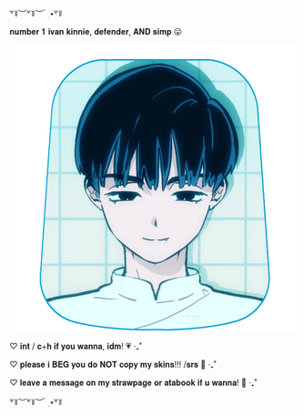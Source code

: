 ꒷꒦︶꒷꒦︶ ๋ ࣭ ⭑꒷꒦

𝐧𝐮𝐦𝐛𝐞𝐫 𝟏 𝐢𝐯𝐚𝐧 𝐤𝐢𝐧𝐧𝐢𝐞, 𝐝𝐞𝐟𝐞𝐧𝐝𝐞𝐫, 𝐀𝐍𝐃 𝐬𝐢𝐦𝐩 😛

![image Alt](https://github.com/0143leoyaoi/0143leoyaoi/blob/7446542423a31c632c7dd7d6c5c59e4ae75c6599/Ivan-icon.webp)

♡ 𝐢𝐧𝐭 / 𝐜+𝐡 𝐢𝐟 𝐲𝐨𝐮 𝐰𝐚𝐧𝐧𝐚, 𝐢𝐝𝐦! 💗 ‧₊˚

♡ 𝐩𝐥𝐞𝐚𝐬𝐞 𝐢 𝐁𝐄𝐆 𝐲𝐨𝐮 𝐝𝐨 𝐍𝐎𝐓 𝐜𝐨𝐩𝐲 𝐦𝐲 𝐬𝐤𝐢𝐧𝐬!!! /𝐬𝐫𝐬 🍃 ‧₊˚

♡ 𝐥𝐞𝐚𝐯𝐞 𝐚 𝐦𝐞𝐬𝐬𝐚𝐠𝐞 𝐨𝐧 𝐦𝐲 𝐬𝐭𝐫𝐚𝐰𝐩𝐚𝐠𝐞 𝐨𝐫 𝐚𝐭𝐚𝐛𝐨𝐨𝐤 𝐢𝐟 𝐮 𝐰𝐚𝐧𝐧𝐚! 🦐 ‧₊˚

꒷꒦︶꒷꒦︶ ๋ ࣭ ⭑꒷꒦
